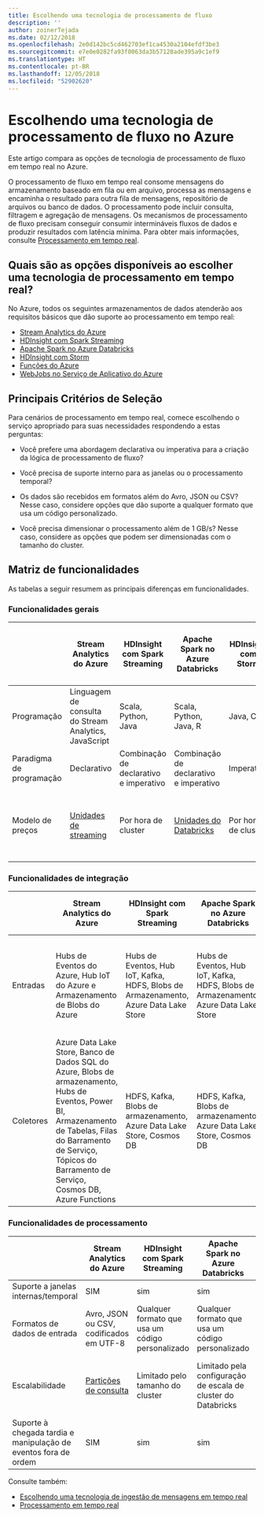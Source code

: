 ```yaml
---
title: Escolhendo uma tecnologia de processamento de fluxo
description: ''
author: zoinerTejada
ms.date: 02/12/2018
ms.openlocfilehash: 2e0d142bc5cd462703ef1ca4530a2104efdf3be3
ms.sourcegitcommit: e7e0e0282fa93f0063da3b57128ade395a9c1ef9
ms.translationtype: HT
ms.contentlocale: pt-BR
ms.lasthandoff: 12/05/2018
ms.locfileid: "52902620"
---
```

# <a name="choosing-a-stream-processing-technology-in-azure"></a>Escolhendo uma tecnologia de processamento de fluxo no Azure

Este artigo compara as opções de tecnologia de processamento de fluxo em tempo real no Azure.

O processamento de fluxo em tempo real consome mensagens do armazenamento baseado em fila ou em arquivo, processa as mensagens e encaminha o resultado para outra fila de mensagens, repositório de arquivos ou banco de dados. O processamento pode incluir consulta, filtragem e agregação de mensagens. Os mecanismos de processamento de fluxo precisam conseguir consumir intermináveis fluxos de dados e produzir resultados com latência mínima. Para obter mais informações, consulte [Processamento em tempo real](../big-data/real-time-processing.md).

## <a name="what-are-your-options-when-choosing-a-technology-for-real-time-processing"></a>Quais são as opções disponíveis ao escolher uma tecnologia de processamento em tempo real?
No Azure, todos os seguintes armazenamentos de dados atenderão aos requisitos básicos que dão suporte ao processamento em tempo real:
- [Stream Analytics do Azure](/azure/stream-analytics/)
- [HDInsight com Spark Streaming](/azure/hdinsight/spark/apache-spark-streaming-overview)
- [Apache Spark no Azure Databricks](/azure/azure-databricks/)
- [HDInsight com Storm](/azure/hdinsight/storm/apache-storm-overview)
- [Funções do Azure](/azure/azure-functions/functions-overview)
- [WebJobs no Serviço de Aplicativo do Azure](/azure/app-service/web-sites-create-web-jobs)

## <a name="key-selection-criteria"></a>Principais Critérios de Seleção

Para cenários de processamento em tempo real, comece escolhendo o serviço apropriado para suas necessidades respondendo a estas perguntas:

- Você prefere uma abordagem declarativa ou imperativa para a criação da lógica de processamento de fluxo?

- Você precisa de suporte interno para as janelas ou o processamento temporal?

- Os dados são recebidos em formatos além do Avro, JSON ou CSV? Nesse caso, considere opções que dão suporte a qualquer formato que usa um código personalizado.

- Você precisa dimensionar o processamento além de 1 GB/s? Nesse caso, considere as opções que podem ser dimensionadas com o tamanho do cluster. 

## <a name="capability-matrix"></a>Matriz de funcionalidades

As tabelas a seguir resumem as principais diferenças em funcionalidades. 

### <a name="general-capabilities"></a>Funcionalidades gerais

| | Stream Analytics do Azure | HDInsight com Spark Streaming | Apache Spark no Azure Databricks | HDInsight com Storm | Funções do Azure | WebJobs no Serviço de Aplicativo do Azure |
| --- | --- | --- | --- | --- | --- | --- | 
| Programação | Linguagem de consulta do Stream Analytics, JavaScript | Scala, Python, Java | Scala, Python, Java, R | Java, C# | C#, F#, Node.js | C#, Node.js, PHP, Java, Python |
| Paradigma de programação | Declarativo | Combinação de declarativo e imperativo | Combinação de declarativo e imperativo | Imperativo | Imperativo | Imperativo |    
| Modelo de preços | [Unidades de streaming](https://azure.microsoft.com/pricing/details/stream-analytics/) | Por hora de cluster | [Unidades do Databricks](https://azure.microsoft.com/pricing/details/databricks/) | Por hora de cluster | Por execução de função e consumo de recursos | Por hora do plano de serviço de aplicativo |  

### <a name="integration-capabilities"></a>Funcionalidades de integração

| | Stream Analytics do Azure | HDInsight com Spark Streaming | Apache Spark no Azure Databricks | HDInsight com Storm | Funções do Azure | WebJobs no Serviço de Aplicativo do Azure |
| --- | --- | --- | --- | --- | --- | --- | 
| Entradas | Hubs de Eventos do Azure, Hub IoT do Azure e Armazenamento de Blobs do Azure  | Hubs de Eventos, Hub IoT, Kafka, HDFS, Blobs de Armazenamento, Azure Data Lake Store  | Hubs de Eventos, Hub IoT, Kafka, HDFS, Blobs de Armazenamento, Azure Data Lake Store  | Hubs de Eventos, Hub IoT, Blobs de Armazenamento, Azure Data Lake Store  | [Associações compatíveis](/azure/azure-functions/functions-triggers-bindings#supported-bindings) | Barramento de Serviço, Filas de Armazenamento, Blobs de Armazenamento, Hubs de Eventos, WebHooks, Cosmos DB, Arquivos |
| Coletores |  Azure Data Lake Store, Banco de Dados SQL do Azure, Blobs de armazenamento, Hubs de Eventos, Power BI, Armazenamento de Tabelas, Filas do Barramento de Serviço, Tópicos do Barramento de Serviço, Cosmos DB, Azure Functions  | HDFS, Kafka, Blobs de armazenamento, Azure Data Lake Store, Cosmos DB | HDFS, Kafka, Blobs de armazenamento, Azure Data Lake Store, Cosmos DB | Hubs de Eventos, Barramento de Serviço, Kafka | [Associações compatíveis](/azure/azure-functions/functions-triggers-bindings#supported-bindings) | Barramento de Serviço, Filas de Armazenamento, Blobs de Armazenamento, Hubs de Eventos, WebHooks, Cosmos DB, Arquivos | 

### <a name="processing-capabilities"></a>Funcionalidades de processamento

| | Stream Analytics do Azure | HDInsight com Spark Streaming | Apache Spark no Azure Databricks | HDInsight com Storm | Funções do Azure | WebJobs no Serviço de Aplicativo do Azure |
| --- | --- | --- | --- | --- | --- | --- | 
| Suporte a janelas internas/temporal | SIM | sim | sim | sim | Não | Não  |
| Formatos de dados de entrada | Avro, JSON ou CSV, codificados em UTF-8 | Qualquer formato que usa um código personalizado | Qualquer formato que usa um código personalizado | Qualquer formato que usa um código personalizado | Qualquer formato que usa um código personalizado | Qualquer formato que usa um código personalizado |
| Escalabilidade | [Partições de consulta](/azure/stream-analytics/stream-analytics-parallelization) | Limitado pelo tamanho do cluster | Limitado pela configuração de escala de cluster do Databricks | Limitado pelo tamanho do cluster | Até 200 instâncias de aplicativo de funções processadas em paralelo | Limitado pela capacidade do plano de serviço de aplicativo | 
| Suporte à chegada tardia e manipulação de eventos fora de ordem | SIM | sim | sim | sim | Não | Não  |

Consulte também:

- [Escolhendo uma tecnologia de ingestão de mensagens em tempo real](./real-time-ingestion.md)
- [Processamento em tempo real](../big-data/real-time-processing.md)

